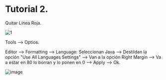 # Tutorial 2.

Quitar Línea Roja.

![1](https://user-images.githubusercontent.com/119635145/231372984-bd686e9d-680d-4777-8c41-c07dd1257ea2.png)

Tools --> Optios.

Editor --> Formatting --> Language: Seleccionan Java --> Destildan la opción "Use All Languages Settings" --> Van a la opción Right Margin --> Va a estar en 80 lo borran
y lo ponen en 0 --> Apply --> Ok.

![image](https://user-images.githubusercontent.com/119635145/231373379-ce7b6596-78cb-4c38-b1e6-d59bd9409c68.png)








